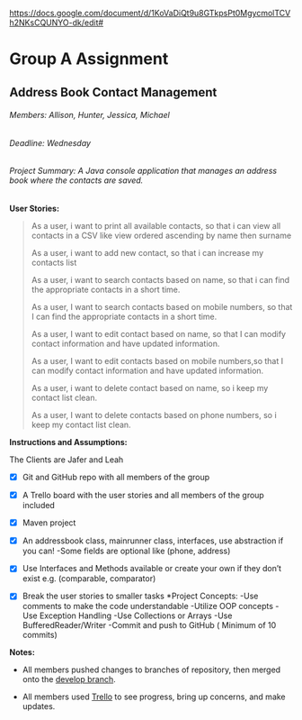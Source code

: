 https://docs.google.com/document/d/1KoVaDiQt9u8GTkpsPt0MgycmolTCVh2NKsCQUNYO-dk/edit#

# Group A Assignment
## Address Book Contact Management
###### Members: Allison, Hunter, Jessica, Michael
###### Deadline: Wednesday

###### Project Summary: A Java console application that manages an address book where the contacts are saved.

**User Stories:**
>As a user, i want to print all available contacts, so that i can view all contacts in a CSV like view ordered ascending by name then surname
>
>As a user, i want to add new contact, so that i can increase my contacts list
>
>As a user, i want to search contacts based on name, so that i can find the appropriate contacts in a short time.
>
>As a user, I want to search contacts based on mobile numbers, so that I can find the appropriate contacts in a short time.
>
>As a user, I want to edit contact based on name, so that I can modify contact information and have updated information.
>
>As a user, I want to edit contacts based on mobile numbers,so that I can modify contact information and have updated information.
>
>As a user, i want to delete contact based on name, so i keep my contact list clean.
>
>As a user, I want to delete contacts based on phone numbers, so i keep my contact list clean.

**Instructions and Assumptions:**

The Clients are Jafer and Leah
* [x] Git and GitHub repo with all members of the group
* [x] A Trello board with the user stories and all members of the group included
* [x] Maven project
* [x] An addressbook class, mainrunner class, interfaces, use abstraction if you can!
        -Some fields are optional like (phone, address)
* [x] Use Interfaces and Methods available or create your own if they don’t exist e.g. (comparable, comparator)
* [x] Break the user stories to smaller tasks
*Project Concepts:
-Use comments to make the code understandable
-Utilize OOP concepts
-Use Exception Handling
-Use Collections or Arrays
-Use BufferedReader/Writer
-Commit and push to GitHub ( Minimum of 10 commits)


**Notes:**

- All members pushed changes to branches of repository, then merged onto the [develop branch](https://github.com/Zoarial94/PS-AddressBook/tree/develop).

- All members used [Trello](https://trello.com/b/UNPzDRwa/agile-board) to see progress, bring up concerns, and make updates.


